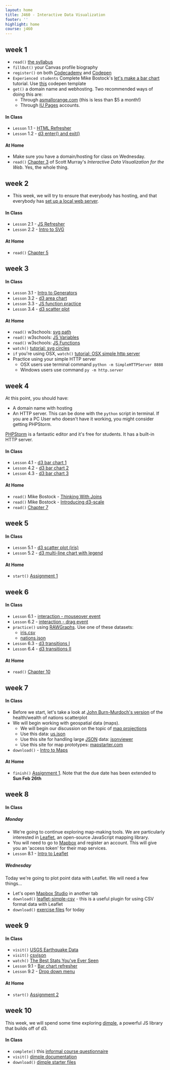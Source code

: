 ```yaml
---
layout: home
title: J460 - Interactive Data Visualization
footer: ''
highlight: home
course: j460
---
```

## week 1
 * `read()` [the syllabus]({{site.baseurl}}/j460/docs/idv-syllabus.pdf)
 * `fillOut()` your Canvas profile biography
 * `register()` on both [Codecademy](https://www.codecademy.com/learn) and [Codepen](http://codepen.io/)
 * `Experienced students` Complete Mike Bostock's [let's make a bar chart](https://bost.ocks.org/mike/bar/) tutorial. Use [this](http://codepen.io/mbostock/pen/Jaemg) codepen template
 * `get()` a domain name and webhosting. Two recommended ways of doing this are:
   * Through [asmallorange.com](http://asmallorange.com) (this is less than $5 a month!)
   * Through [IU Pages](https://access.iu.edu/Accounts) accounts.

#### In Class
 * `Lesson` 1.1 - [HTML Refresher](http://codepen.io/novonagu/pen/pRyjge)
 * `Lesson` 1.2 - [d3 enter() and exit()](http://codepen.io/novonagu/pen/OWVaBz)

#### At Home
 * Make sure you have a domain/hosting for class on Wednesday.
 * `read()` [Chapter 3](http://chimera.labs.oreilly.com/books/1230000000345/ch03.html) of Scott Murray's _Interactive Data Visualization for the Web_. Yes, the whole thing.

## week 2
 * This week, we will try to ensure that everybody has hosting, and that everybody has [set up a local web server](http://chimera.labs.oreilly.com/books/1230000000345/ch04.html#_setting_up_a_web_server).

#### In Class
 * `Lesson` 2.1 - [JS Refresher](http://codepen.io/novonagu/pen/rjWQQj)
 * `Lesson` 2.2 - [Intro to SVG](http://codepen.io/novonagu/pen/jyyBow)

#### At Home
 * `read()` [Chapter 5](http://chimera.labs.oreilly.com/books/1230000000345/ch05.html)

## week 3
#### In Class
 * `Lesson` 3.1 - [Intro to Generators](http://codepen.io/novonagu/pen/VPWbwB)
 * `Lesson` 3.2 - [d3 area chart](http://codepen.io/novonagu/pen/VPbEGJ)
 * `Lesson` 3.3 - [JS function practice](http://codepen.io/novonagu/pen/VPzOXB)
 * `Lesson` 3.4 - [d3 scatter plot](http://codepen.io/novonagu/pen/BpdgQj)

#### At Home
 * `read()` w3schools: [svg path](http://www.w3schools.com/graphics/svg_path.asp)
 * `read()` w3schools: [JS Variables](http://www.w3schools.com/js/js_variables.asp)
 * `read()` w3schools: [JS Functions](http://www.w3schools.com/js/js_functions.asp)
 * `watch()` [tutorial: svg circles](https://youtu.be/eyhnHVV09MQ)
 * `if` you're using OSX, `watch()` [tutorial: OSX simple http server](https://youtu.be/_sum8fooazo)
 * Practice using your simple HTTP server
   * OSX users use terminal command `python -m SimpleHTTPServer 8888`
   * Windows users use command `py -m http.server`

## week 4
At this point, you should have:
 * A domain name with hosting
 * An HTTP server. This can be done with the `python` script in terminal. If you are a PC User who doesn't have it working, you might consider getting PHPStorm.

[PHPStorm](https://www.jetbrains.com/student/) is a fantastic editor and it's free for students. It has a built-in HTTP server.

#### In Class
 * `Lesson` 4.1 - [d3 bar chart 1](http://codepen.io/novonagu/pen/EZopqE)
 * `Lesson` 4.2 - [d3 bar chart 2](http://codepen.io/novonagu/pen/LxegGp)
 * `Lesson` 4.3 - [d3 bar chart 3](http://codepen.io/novonagu/pen/bgamoK)

#### At Home
 * `read()` Mike Bostock - [Thinking With Joins](https://bost.ocks.org/mike/join/)
 * `read()` Mike Bostock - [Introducing d3-scale](https://medium.com/@mbostock/introducing-d3-scale-61980c51545f)
 * `read()` [Chapter 7](http://chimera.labs.oreilly.com/books/1230000000345/ch07.html)

## week 5
#### In Class
 * `Lesson` 5.1 - [d3 scatter plot (iris)](http://codepen.io/novonagu/pen/wgxoOz)
 * `Lesson` 5.2 - [d3 multi-line chart with legend](http://codepen.io/novonagu/pen/bgjqRO)

#### At Home
 * `start()` [Assignment 1](docs/assignment1.html)

## week 6
#### In Class
 * `Lesson` 6.1 - [interaction - mouseover event](http://codepen.io/novonagu/pen/dNaYaq)
 * `Lesson` 6.2 - [interaction - drag event](http://codepen.io/novonagu/pen/bgzVXV)
 * `practice()` using [RAWGraphs](http://rawgraphs.io/). Use one of these datasets:
   * [iris.csv](data/iris.csv)
   * [nations.json](data/nations.json)
 * `Lesson` 6.3 - [d3 transitions I](http://codepen.io/novonagu/pen/wgOYXr)
 * `Lesson` 6.4 - [d3 transitions II](http://codepen.io/novonagu/pen/oBVQVp)

#### At Home
 * `read()` [Chapter 10](http://chimera.labs.oreilly.com/books/1230000000345/ch10.html)

## week 7
#### In Class
 * Before we start, let's take a look at [John Burn-Murdoch's version](https://bl.ocks.org/johnburnmurdoch/bcdb4e85c7523a2b0e64961f0d227154) of the health/wealth of nations scatterplot
 * We will begin working with geospatial data (maps).
   * We will begin our discussion on the topic of [map projections](https://github.com/d3/d3-geo-projection)
   * Use this data: [us.json](data/us.json)
   * Use this site for handling large [JSON](https://en.wikipedia.org/wiki/JSON) data: [jsonviewer](http://jsonviewer.stack.hu/)
   * Use this site for map prototypes: [mapstarter.com](http://mapstarter.com/)
 * `download()` - [Intro to Maps](demo/intro-to-maps.zip)

#### At Home
 * `finish()` [Assignment 1](docs/assignment1.html). Note that the due date has been extended to __Sun Feb 26th__

## week 8
#### In Class
##### Monday
 * We're going to continue exploring map-making tools. We are particularly interested in [Leaflet](http://leafletjs.com/), an open-source JavaScript mapping library.
 * You will need to go to [Mapbox](https://www.mapbox.com/studio/signup/) and register an account. This will give you an 'access token' for their map services.
 * `Lesson` 8.1 - [Intro to Leaflet](http://codepen.io/novonagu/pen/aJOXdr)

##### Wednesday
Today we're going to plot point data with Leaflet. We will need a few things...
 * Let's open [Mapbox Studio](https://www.mapbox.com/studio/) in another tab
 * `download()` [leaflet-simple-csv](https://github.com/perrygeo/leaflet-simple-csv) - this is a useful plugin for using CSV format data with Leaflet
 * `download()` [exercise files](demo/0301_exercise.zip) for today

## week 9
#### In Class
 * `visit()` [USGS Earthquake Data](https://earthquake.usgs.gov/earthquakes/feed/v1.0/csv.php)
 * `visit()` [csvjson](http://www.csvjson.com/csv2json)
 * `watch()` [The Best Stats You've Ever Seen](https://www.ted.com/talks/hans_rosling_shows_the_best_stats_you_ve_ever_seen)
 * `Lesson` 9.1 - [Bar chart refresher](http://codepen.io/novonagu/pen/jBVpbM)
 * `Lesson` 9.2 - [Drop down menu](http://codepen.io/novonagu/pen/KWNBxX)

#### At Home
 * `start()` [Assignment 2](docs/assignment2.html)

## week 10
This week, we will spend some time exploring [dimple](http://dimplejs.org/index.html), a powerful JS library that builds off of d3.

#### In Class
 * `complete()` this [informal course questionnaire](https://goo.gl/forms/lnvcey3IBm1F5c3h1)
 * `visit()` [dimple documentation](http://dimplejs.org/index.html)
 * `download()` [dimple starter files](docs/dimple-starter.zip)

